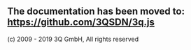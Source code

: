## The documentation has been moved to: https://github.com/3QSDN/3q.js

(c) 2009 - 2019 3Q GmbH, All rights reserved



